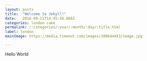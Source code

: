 ```yaml
---
layout: posts
title:  "Welcome to Jekyll!"
date:   2016-09-21T14:45:56.066Z
categories: london cake
permalink: /:categories/:year/:month/:day/:title.html
label: london
mainImage: https://media.timeout.com/images/100644443/image.jpg

---
```

Hello World
